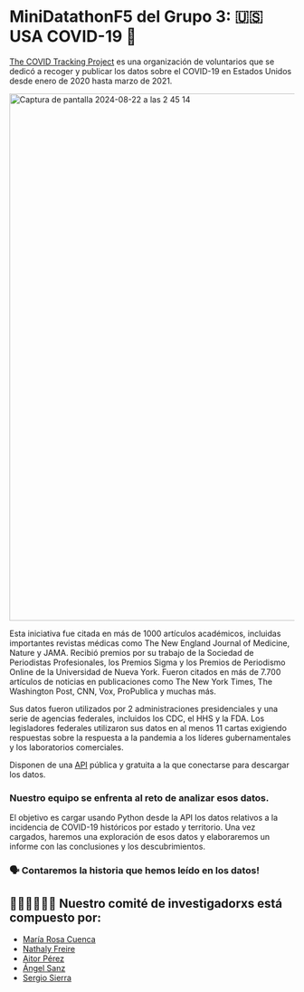 # MiniDatathonF5 del Grupo 3: 🇺🇸 USA COVID-19 🦠

[The COVID Tracking Project](https://covidtracking.com/) es una organización de voluntarios que se dedicó a recoger y publicar los datos sobre el COVID-19 en Estados Unidos desde enero de 2020 hasta marzo de 2021.

<img width="931" alt="Captura de pantalla 2024-08-22 a las 2 45 14" src="https://github.com/user-attachments/assets/7f978409-63dc-436e-8848-36bb65d2cc96">

Esta iniciativa fue citada en más de 1000 artículos académicos, incluidas importantes revistas médicas como The New England Journal of Medicine, Nature y JAMA.
Recibió premios por su trabajo de la Sociedad de Periodistas Profesionales, los Premios Sigma y los Premios de Periodismo Online de la Universidad de Nueva York. Fueron citados en más de 7.700 artículos de noticias en publicaciones como The New York Times, The Washington Post, CNN, Vox, ProPublica y muchas más.

Sus datos fueron utilizados por 2 administraciones presidenciales y una serie de agencias federales, incluidos los CDC, el HHS y la FDA.
Los legisladores federales utilizaron sus datos en al menos 11 cartas exigiendo respuestas sobre la respuesta a la pandemia a los líderes gubernamentales y los laboratorios comerciales.

Disponen de una [API](https://covidtracking.com/data/api) pública y gratuita a la que conectarse para descargar los datos.

### Nuestro equipo se enfrenta al reto de analizar esos datos.
El objetivo es cargar usando Python desde la API los datos relativos a la incidencia de COVID-19 históricos por estado y territorio. 
Una vez cargados, haremos una exploración de esos datos y elaboraremos un informe con las conclusiones y los descubrimientos. 

### 🗣️ Contaremos la historia que hemos leído en los datos!

## 👩🏻‍🔬👨🏻‍🔬 Nuestro comité de investigadorxs está compuesto por:

- [María Rosa Cuenca](https://github.com/mcuencac)
- [Nathaly Freire](https://github.com/nathfreire)
- [Aitor Pérez](https://github.com/aitorph7)
- [Ángel Sanz](https://github.com/angelsc75)
- [Sergio Sierra](https://github.com/SergioSierraMelero)
